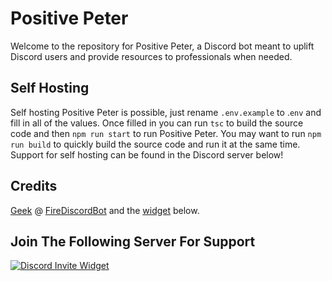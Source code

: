# Positive Peter

Welcome to the repository for Positive Peter, a Discord bot meant to uplift Discord users and provide resources to professionals when needed.

## Self Hosting

Self hosting Positive Peter is possible, just rename `.env.example` to .`env` and fill in all of the values. Once filled in you can run `tsc` to build the source code and then `npm run start` to run Positive Peter. You may want to run `npm run build` to quickly build the source code and run it at the same time. Support for self hosting can be found in the Discord server below!

## Credits

[Geek](https://github.com/GamingGeek) @ [FireDiscordBot](https://github.com/) and the [widget](https://inv.wtf) below.

## Join The Following Server For Support

[![Discord Invite Widget](https://inv.wtf/widget/positivepeter)](https://inv.wtf/positivepeter)

